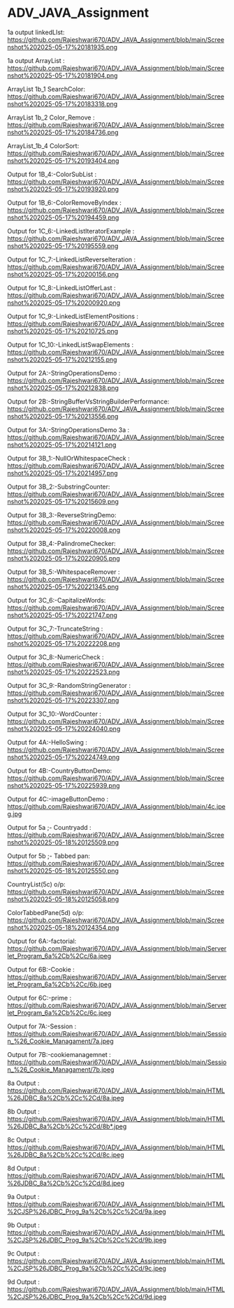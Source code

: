 # ADV_JAVA_Assignment

1a output linkedLIst: https://github.com/Rajeshwari670/ADV_JAVA_Assignment/blob/main/Screenshot%202025-05-17%20181935.png

1a output ArrayList : https://github.com/Rajeshwari670/ADV_JAVA_Assignment/blob/main/Screenshot%202025-05-17%20181904.png

 ArrayList 1b_1 SearchColor: https://github.com/Rajeshwari670/ADV_JAVA_Assignment/blob/main/Screenshot%202025-05-17%20183318.png

ArrayList 1b_2 Color_Remove : https://github.com/Rajeshwari670/ADV_JAVA_Assignment/blob/main/Screenshot%202025-05-17%20184736.png

ArrayList_1b_4 ColorSort: https://github.com/Rajeshwari670/ADV_JAVA_Assignment/blob/main/Screenshot%202025-05-17%20193404.png

Output for 1B_4:-ColorSubList : https://github.com/Rajeshwari670/ADV_JAVA_Assignment/blob/main/Screenshot%202025-05-17%20193920.png

Output for 1B_6:-ColorRemoveByIndex : https://github.com/Rajeshwari670/ADV_JAVA_Assignment/blob/main/Screenshot%202025-05-17%20194459.png

Output for 1C_6:-LinkedListIteratorExample : https://github.com/Rajeshwari670/ADV_JAVA_Assignment/blob/main/Screenshot%202025-05-17%20195559.png
  
Output for 1C_7:-LinkedListReverseIteration : https://github.com/Rajeshwari670/ADV_JAVA_Assignment/blob/main/Screenshot%202025-05-17%20200156.png

Output for 1C_8:-LinkedListOfferLast : https://github.com/Rajeshwari670/ADV_JAVA_Assignment/blob/main/Screenshot%202025-05-17%20200920.png

Output for 1C_9:-LinkedListElementPositions : https://github.com/Rajeshwari670/ADV_JAVA_Assignment/blob/main/Screenshot%202025-05-17%20210725.png

Output for 1C_10:-LinkedListSwapElements : https://github.com/Rajeshwari670/ADV_JAVA_Assignment/blob/main/Screenshot%202025-05-17%20212155.png

Output for 2A:-StringOperationsDemo : https://github.com/Rajeshwari670/ADV_JAVA_Assignment/blob/main/Screenshot%202025-05-17%20212838.png

Output for 2B:-StringBufferVsStringBuilderPerformance: https://github.com/Rajeshwari670/ADV_JAVA_Assignment/blob/main/Screenshot%202025-05-17%20213556.png

Output for 3A:-StringOperationsDemo 3a : https://github.com/Rajeshwari670/ADV_JAVA_Assignment/blob/main/Screenshot%202025-05-17%20214121.png
 
Output for 3B_1:-NullOrWhitespaceCheck : https://github.com/Rajeshwari670/ADV_JAVA_Assignment/blob/main/Screenshot%202025-05-17%20214957.png

Output for 3B_2:-SubstringCounter: https://github.com/Rajeshwari670/ADV_JAVA_Assignment/blob/main/Screenshot%202025-05-17%20215609.png
  
Output for 3B_3:-ReverseStringDemo: https://github.com/Rajeshwari670/ADV_JAVA_Assignment/blob/main/Screenshot%202025-05-17%20220008.png

Output for 3B_4:-PalindromeChecker: https://github.com/Rajeshwari670/ADV_JAVA_Assignment/blob/main/Screenshot%202025-05-17%20220905.png
  
Output for 3B_5:-WhitespaceRemover  : https://github.com/Rajeshwari670/ADV_JAVA_Assignment/blob/main/Screenshot%202025-05-17%20221345.png

Output for 3C_6:-CapitalizeWords: https://github.com/Rajeshwari670/ADV_JAVA_Assignment/blob/main/Screenshot%202025-05-17%20221747.png
  
Output for 3C_7:-TruncateString : https://github.com/Rajeshwari670/ADV_JAVA_Assignment/blob/main/Screenshot%202025-05-17%20222208.png

Output for 3C_8:-NumericCheck  : https://github.com/Rajeshwari670/ADV_JAVA_Assignment/blob/main/Screenshot%202025-05-17%20222523.png

Output for 3C_9:-RandomStringGenerator  : https://github.com/Rajeshwari670/ADV_JAVA_Assignment/blob/main/Screenshot%202025-05-17%20223307.png

Output for 3C_10:-WordCounter : https://github.com/Rajeshwari670/ADV_JAVA_Assignment/blob/main/Screenshot%202025-05-17%20224040.png

Output for 4A:-HelloSwing  : https://github.com/Rajeshwari670/ADV_JAVA_Assignment/blob/main/Screenshot%202025-05-17%20224749.png

Output for 4B:-CountryButtonDemo: https://github.com/Rajeshwari670/ADV_JAVA_Assignment/blob/main/Screenshot%202025-05-17%20225939.png
  
Output for 4C:-imageButtonDemo : https://github.com/Rajeshwari670/ADV_JAVA_Assignment/blob/main/4c.jpeg.jpg

Output for 5a ;- Countryadd : https://github.com/Rajeshwari670/ADV_JAVA_Assignment/blob/main/Screenshot%202025-05-18%20125509.png

Output for 5b ;- Tabbed pan: https://github.com/Rajeshwari670/ADV_JAVA_Assignment/blob/main/Screenshot%202025-05-18%20125550.png

CountryList(5c) o/p: https://github.com/Rajeshwari670/ADV_JAVA_Assignment/blob/main/Screenshot%202025-05-18%20125058.png

ColorTabbedPane(5d) o/p: https://github.com/Rajeshwari670/ADV_JAVA_Assignment/blob/main/Screenshot%202025-05-18%20124354.png

Output for 6A:-factorial: https://github.com/Rajeshwari670/ADV_JAVA_Assignment/blob/main/Serverlet_Program_6a%2Cb%2Cc/6a.jpeg
 
Output for 6B:-Cookie : https://github.com/Rajeshwari670/ADV_JAVA_Assignment/blob/main/Serverlet_Program_6a%2Cb%2Cc/6b.jpeg

Output for 6C:-prime   : https://github.com/Rajeshwari670/ADV_JAVA_Assignment/blob/main/Serverlet_Program_6a%2Cb%2Cc/6c.jpeg

Output for 7A:-Session : https://github.com/Rajeshwari670/ADV_JAVA_Assignment/blob/main/Session_%26_Cookie_Managament/7a.jpeg

Output for 7B:-cookiemanagemnet : 
  https://github.com/Rajeshwari670/ADV_JAVA_Assignment/blob/main/Session_%26_Cookie_Managament/7b.jpeg

8a Output : https://github.com/Rajeshwari670/ADV_JAVA_Assignment/blob/main/HTML%26JDBC_8a%2Cb%2Cc%2Cd/8a.jpeg

8b Output : https://github.com/Rajeshwari670/ADV_JAVA_Assignment/blob/main/HTML%26JDBC_8a%2Cb%2Cc%2Cd/8b*.jpeg

8c Output : https://github.com/Rajeshwari670/ADV_JAVA_Assignment/blob/main/HTML%26JDBC_8a%2Cb%2Cc%2Cd/8c.jpeg

8d Output : https://github.com/Rajeshwari670/ADV_JAVA_Assignment/blob/main/HTML%26JDBC_8a%2Cb%2Cc%2Cd/8d.jpeg

9a Output : https://github.com/Rajeshwari670/ADV_JAVA_Assignment/blob/main/HTML%2CJSP%26JDBC_Prog_9a%2Cb%2Cc%2Cd/9a.jpeg

9b Output : https://github.com/Rajeshwari670/ADV_JAVA_Assignment/blob/main/HTML%2CJSP%26JDBC_Prog_9a%2Cb%2Cc%2Cd/9b.jpeg

9c Output : https://github.com/Rajeshwari670/ADV_JAVA_Assignment/blob/main/HTML%2CJSP%26JDBC_Prog_9a%2Cb%2Cc%2Cd/9c.jpeg

9d Output : https://github.com/Rajeshwari670/ADV_JAVA_Assignment/blob/main/HTML%2CJSP%26JDBC_Prog_9a%2Cb%2Cc%2Cd/9d.jpeg










